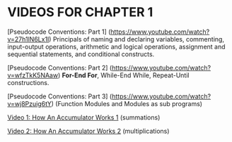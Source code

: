 #  VIDEOS FOR CHAPTER 1 

[Pseudocode Conventions: Part 1] (https://www.youtube.com/watch?v=27h1lN6Lx1I) 
Principals of naming and declaring variables, commenting, input-output operations, arithmetic and logical operations, assignment and sequential statements, and conditional constructs.

[Pseudocode Conventions: Part 2] (https://www.youtube.com/watch?v=wfzTkK5NAaw) 
**For-End For**, While-End While, Repeat-Until constructions.

[Pseudocode Conventions: Part 3] (https://www.youtube.com/watch?v=wj8Pzuig6tY) (Function Modules and Modules as sub programs)

[Video 1: How An Accumulator Works 1](https://www.youtube.com/watch?v=aChffoXlnk0) (summations)

[Video 2: How An Accumulator Works 2](https://www.youtube.com/watch?v=Vy164SNO-8I) (multiplications)
